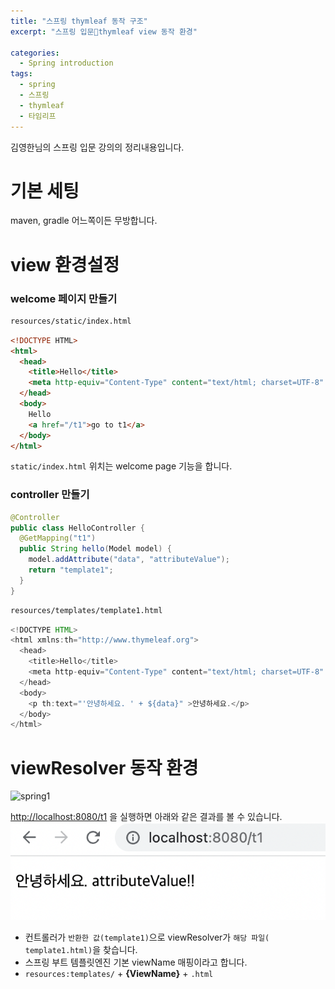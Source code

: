 ```yaml
---
title: "스프링 thymleaf 동작 구조"
excerpt: "스프링 입문thymleaf view 동작 환경"

categories:
  - Spring introduction
tags:
  - spring
  - 스프링
  - thymleaf
  - 타임리프
---
```


김영한님의 스프링 입문 강의의 정리내용입니다.

# 기본 세팅
maven, gradle 어느쪽이든 무방합니다.

# view 환경설정

### welcome 페이지 만들기
```bash
resources/static/index.html
```

```html
<!DOCTYPE HTML>
<html>
  <head>
    <title>Hello</title>
    <meta http-equiv="Content-Type" content="text/html; charset=UTF-8" />
  </head>
  <body>
    Hello
    <a href="/t1">go to t1</a>
  </body>
</html>
```

`static/index.html` 위치는 welcome page 기능을 합니다.

### controller 만들기
```java
@Controller
public class HelloController {
  @GetMapping("t1")
  public String hello(Model model) {
    model.addAttribute("data", "attributeValue");
    return "template1";
  }
}
```

```bash
resources/templates/template1.html
```
```java
<!DOCTYPE HTML>
<html xmlns:th="http://www.thymeleaf.org">
  <head>
    <title>Hello</title>
    <meta http-equiv="Content-Type" content="text/html; charset=UTF-8" />
  </head>
  <body>
    <p th:text="'안녕하세요. ' + ${data}" >안녕하세요.</p>
  </body>
</html>
```
# viewResolver 동작 환경
![spring1](/assets/images/spring_introduction1.png)

<http://localhost:8080/t1> 을 실행하면 아래와 같은 결과를 볼 수 있습니다.
![spring2](/assets/images/spring_introduction2.png)

* 컨트롤러가 `반환한 값(template1)`으로 viewResolver가 `해당 파일( template1.html)`을 찾습니다.
* 스프링 부트 템플릿엔진 기본 viewName 매핑이라고 합니다.
* `resources:templates/` + **{ViewName}** + `.html`
